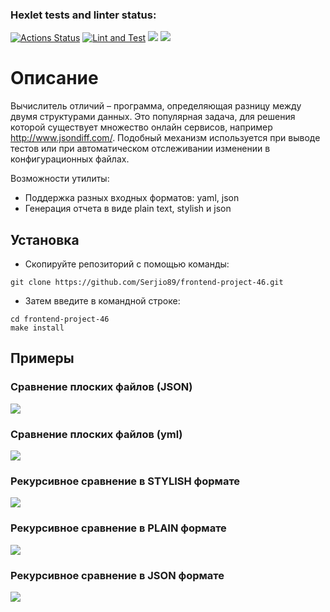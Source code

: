 ### Hexlet tests and linter status:
[![Actions Status](https://github.com/Serjio89/frontend-project-46/workflows/hexlet-check/badge.svg)](https://github.com/Serjio89/frontend-project-46/actions)
[![Lint and Test](https://github.com/Serjio89/frontend-project-46/actions/workflows/nodejs.yml/badge.svg)](https://github.com/Serjio89/frontend-project-46/actions/workflows/nodejs.yml)
<a href="https://codeclimate.com/github/Serjio89/frontend-project-46/maintainability"><img src="https://api.codeclimate.com/v1/badges/759b63a91d1345387436/maintainability" /></a>
<a href="https://codeclimate.com/github/Serjio89/frontend-project-46/test_coverage"><img src="https://api.codeclimate.com/v1/badges/759b63a91d1345387436/test_coverage" /></a>

# Описание

Вычислитель отличий – программа, определяющая разницу между двумя структурами данных. Это популярная задача, для решения которой существует множество онлайн сервисов, например http://www.jsondiff.com/. Подобный механизм используется при выводе тестов или при автоматическом отслеживании изменении в конфигурационных файлах.

Возможности утилиты:

- Поддержка разных входных форматов: yaml, json
- Генерация отчета в виде plain text, stylish и json

## Установка

* Скопируйте репозиторий с помощью команды:

```
git clone https://github.com/Serjio89/frontend-project-46.git
```

* Затем введите в командной строке:
```
cd frontend-project-46
make install
```

## Примеры

### Сравнение плоских файлов (JSON)
<a href="https://asciinema.org/a/567639" target="_blank"><img src="https://asciinema.org/a/567639.svg" /></a>

### Сравнение плоских файлов (yml)
<a href="https://asciinema.org/a/567640" target="_blank"><img src="https://asciinema.org/a/567640.svg" /></a>

### Рекурсивное сравнение в STYLISH формате
<a href="https://asciinema.org/a/569468" target="_blank"><img src="https://asciinema.org/a/569468.svg" /></a>

### Рекурсивное сравнение в PLAIN формате
<a href="https://asciinema.org/a/569819" target="_blank"><img src="https://asciinema.org/a/569819.svg" /></a>

### Рекурсивное сравнение в JSON формате
<a href="https://asciinema.org/a/570083" target="_blank"><img src="https://asciinema.org/a/570083.svg" /></a>